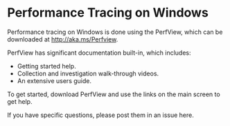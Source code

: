 Performance Tracing on Windows
=====================================

Performance tracing on Windows is done using the PerfView, which can be downloaded at <http://aka.ms/Perfview>.

PerfView has significant documentation built-in, which includes:

- Getting started help.
- Collection and investigation walk-through videos.
- An extensive users guide.

To get started, download PerfView and use the links on the main screen to get help.

If you have specific questions, please post them in an issue here.